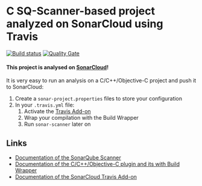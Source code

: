 # C SQ-Scanner-based project analyzed on SonarCloud using Travis

[![Build status](https://travis-ci.com/kealan/sonar-example.svg?branch=master)](https://travis-ci.com/kealan/sonar-example) [![Quality Gate](https://sonarcloud.io/api/project_badges/measure?project=com.sonarqube.examples.c-sqscanner-travis-project&metric=alert_status)](https://sonarcloud.io/dashboard/index/com.sonarqube.examples.c-sqscanner-travis-project)

#### This project is analysed on [SonarCloud](https://sonarcloud.io)!

It is very easy to run an analysis on a C/C++/Objective-C project and push it to SonarCloud:

1. Create a `sonar-project.properties` files to store your configuration
2. In your `.travis.yml` file:
   1. Activate the [Travis Add-on](https://docs.travis-ci.com/user/sonarcloud/)
   2. Wrap your compilation with the Build Wrapper
   3. Run `sonar-scanner` later on

## Links

- [Documentation of the SonarQube Scanner](http://redirect.sonarsource.com/doc/install-configure-scanner.html)
- [Documentation of the C/C++/Objective-C plugin and its with Build Wrapper](http://docs.sonarqube.org/x/pwAv)
- [Documentation of the SonarCloud Travis Add-on](https://docs.travis-ci.com/user/sonarcloud/)
